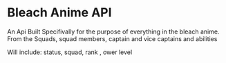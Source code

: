 # Bleach Anime API
 
An Api Built Specifivally for the purpose of everything in the bleach anime. From the Squads, squad members, captain and vice captains and abilities


Will include: status, squad, rank , ower level

